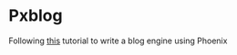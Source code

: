 # Pxblog
Following [this](https://medium.com/@diamondgfx/introduction-fe138ac6079d#.i657plcvx) tutorial to write a blog engine using Phoenix 
